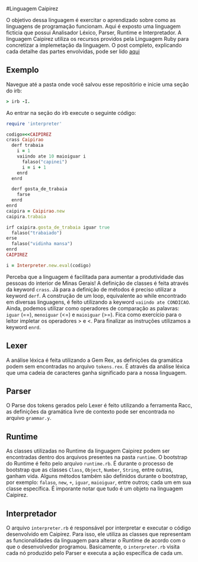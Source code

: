 #Linguagem Caipirez

O objetivo dessa linguagem é exercitar o aprendizado sobre como as linguagens de programação funcionam.
Aqui é exposto uma linguagem ficticia que possui Analisador Léxico, Parser, Runtime e Interpretador.
A linguagem Caipirez utiliza os recursos providos pela Linguagem Ruby para concretizar a implemetação da linguagem.
O post completo, explicando cada detalhe das partes envolvidas, pode ser lido [aqui](http://www.sergiohenriquemiranda.com.br)

## Exemplo

Navegue até a pasta onde você salvou esse repositório e inicie uma seção do irb:

```ruby
> irb -I.
```

Ao entrar na seção do irb execute o seguinte código:

```ruby
require 'interpreter'

codigo=<<CAIPIREZ
crass Caipirao
  derf trabaia
    i = 1
    vaiindo ate 10 maioiguar i
      falaso("capinei")
      i = i + 1
    enrd
  enrd

  derf gosta_de_trabaia
    farse
  enrd
enrd
caipira = Caipirao.new
caipira.trabaia

irf caipira.gosta_de_trabaia iguar true
  falaso("trabaiado")
erse
  falaso("vidinha mansa")
enrd
CAIPIREZ

i = Interpreter.new.eval(codigo)
```

Perceba que a linguagem é facilitada para aumentar a produtividade das pessoas do interior de Minas Gerais!
A definição de classes é feita através da keyword `crass`. Já para a definição de métodos é preciso utilizar
a keyword `derf`. A construção de um loop, equivalente ao while encontrado em diversas linguagens, é feito
utilizando a keyword `vaiindo ate CONDICAO`. Ainda, podemos utilizar como operadores de comparação as palavras:
`iguar` (==), `menoiguar` (<=) e `maioiguar` (>=). Fica como exercício para o leitor impletar os operadores > e <.
Para finalizar as instruções utilizamos a keyword `enrd`.

## Lexer

A análise léxica é feita utilizando a Gem Rex, as definições da gramática podem sem encontradas no arquivo `tokens.rex`. É através da análise léxica que uma cadeia de caracteres ganha significado para a nossa linguagem.

## Parser

O Parse dos tokens gerados pelo Lexer é feito utilizando a ferramenta Racc, as definições da gramática livre de contexto pode ser encontrada no arquivo `grammar.y`.

## Runtime

As classes utilizadas no Runtime da linguagem Caipirez podem ser encontradas dentro dos arquivos presentes na pasta `runtime`. O bootstrap do Runtime é feito pelo arquivo `runtime.rb`. É durante o processo de bootstrap que as classes `Class`, `Object`, `Number`, `String`, entre outras, ganham vida. Alguns métodos também são definidos durante o bootstrap, por exemplo: `falaso`, `new`, `+`, `iguar`, `maioiguar`, entre outros; cada um em sua classe específica. É imporante notar que tudo é um objeto na linguagem Caipirez.

## Interpretador

O arquivo `interpreter.rb` é responsável por interpretar e executar o código desenvolvido em Caipirez. Para isso, ele utiliza as classes que representam as funcionalidades da linguagem para alterar o Runtime de acordo com o que o desenvolvedor programou. Basicamente, o `interpreter.rb` visita cada nó produzido pelo Parser e executa a ação específica de cada um.

